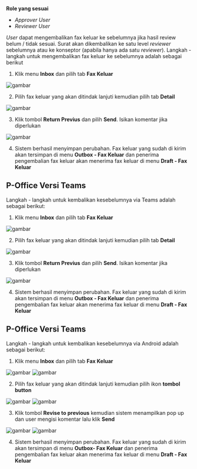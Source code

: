 **Role yang sesuai**

- *Approver User*
- *Reviewer User*

*User* dapat mengembalikan fax keluar ke sebelumnya jika hasil review belum / tidak sesuai. Surat akan dikembalikan ke satu level *reviewer* sebelumnya atau ke konseptor (apabila hanya ada satu *reviewer*). Langkah - langkah untuk mengembalikan fax keluar ke sebelumnya adalah sebagai berikut

1. Klik menu **Inbox** dan pilih tab **Fax Keluar**

![gambar](FaxKeluar/FK_Web/FK39.jpg)

2. Pilih fax keluar yang akan ditindak lanjuti kemudian pilih tab **Detail**

![gambar](FaxKeluar/FK_Web/FK40.jpg)

3. Klik tombol **Return Previus** dan pilih **Send**. Isikan komentar jika diperlukan

![gambar](FaxKeluar/FK_Web/FK40.jpg)

4. Sistem berhasil menyimpan perubahan. Fax keluar yang sudah di kirim akan tersimpan di menu **Outbox - Fax Keluar** dan penerima pengembalian fax keluar akan menerima fax keluar di menu **Draft - Fax Keluar**


## **P-Office Versi Teams**

Langkah - langkah untuk kembalikan kesebelumnya via Teams adalah sebagai berikut:

1. Klik menu **Inbox** dan pilih tab **Fax Keluar**

![gambar](FaxKeluar/FK_Teams/FK40.png)

2. Pilih fax keluar yang akan ditindak lanjuti kemudian pilih tab **Detail**

![gambar](FaxKeluar/FK_Teams/FK41.png)

3. Klik tombol **Return Previus** dan pilih **Send**. Isikan komentar jika diperlukan

![gambar](FaxKeluar/FK_Teams/FK42.png)

4. Sistem berhasil menyimpan perubahan. Fax keluar yang sudah di kirim akan tersimpan di menu **Outbox - Fax Keluar** dan penerima pengembalian fax keluar akan menerima fax keluar di menu **Draft - Fax Keluar**


## **P-Office Versi Teams**

Langkah - langkah untuk kembalikan kesebelumnya via Android adalah sebagai berikut:

1. Klik menu **Inbox** dan pilih tab **Fax Keluar**

![gambar](FaxKeluar/FK_Android/KembaliFK/A01.jpg) ![gambar](FaxKeluar/FK_Android/KembaliFK/A02.jpg)

2. Pilih fax keluar yang akan ditindak lanjuti kemudian pilih ikon **tombol button**

![gambar](FaxKeluar/FK_Android/KembaliFK/A03.jpg) ![gambar](FaxKeluar/FK_Android/KembaliFK/A04.jpg)

3. Klik tombol **Revise to previous** kemudian sistem menampilkan pop up dan user mengisi komentar lalu klik **Send**

![gambar](FaxKeluar/FK_Android/KembaliFK/A05.jpg) ![gambar](FaxKeluar/FK_Android/KembaliFK/A06.jpg)

4. Sistem berhasil menyimpan perubahan. Fax keluar yang sudah di kirim akan tersimpan di menu **Outbox- Fax Keluar** dan penerima pengembalian fax keluar akan menerima fax keluar di menu **Draft - Fax Keluar**